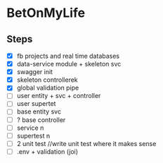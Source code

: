 # BetOnMyLife

##  Steps
- [x] fb projects and real time databases
- [x] data-service module + skeleton svc
- [x] swagger init
- [x] skeleton controllerek
- [x] global validation pipe
- [ ] user entity + svc + controller
- [ ] user supertet
- [ ] base entity svc
- [ ] ? base controller
- [ ] service n
- [ ] supertest n
- [ ] 2 unit test //write unit test where it makes sense
- [ ] .env + validation (joi)
